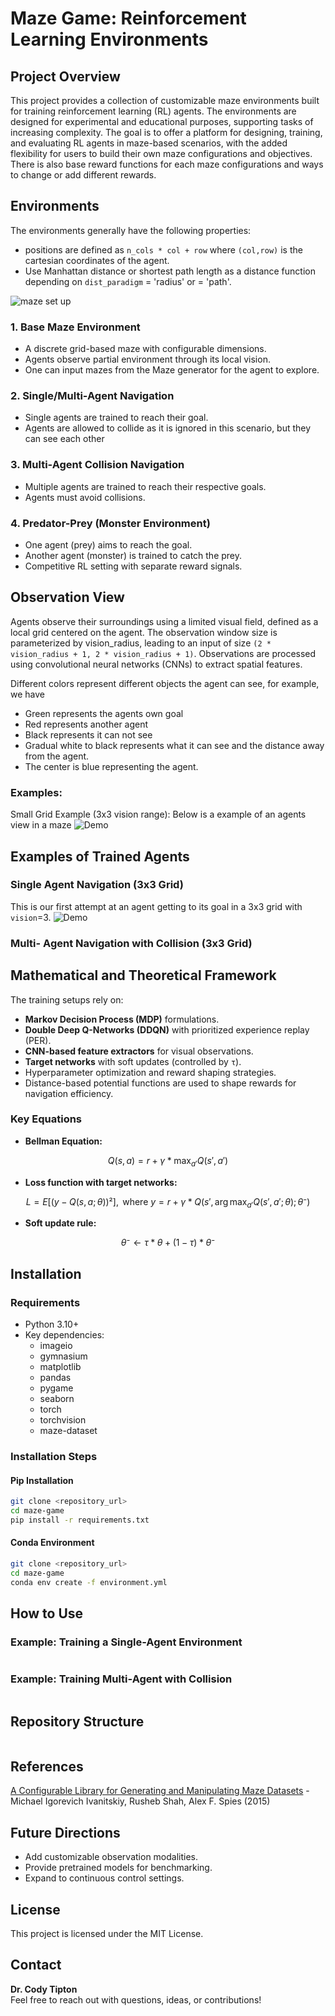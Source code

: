 
# Maze Game: Reinforcement Learning Environments

## Project Overview
This project provides a collection of customizable maze environments built for training reinforcement learning (RL) agents. The environments are designed for experimental and educational purposes, supporting tasks of increasing complexity. The goal is to offer a platform for designing, training, and evaluating RL agents in maze-based scenarios, with the added flexibility for users to build their own maze configurations and objectives. There is also base reward functions for each maze configurations and ways to change or add different rewards.

## 

## Environments
The environments generally have the following properties:
- positions are defined as `n_cols * col + row` where `(col,row)` is the cartesian coordinates of the agent.
- Use Manhattan distance or shortest path length as a distance function depending on `dist_paradigm` = 'radius' or = 'path'.

![maze set up](image.png)
### 1. Base Maze Environment
- A discrete grid-based maze with configurable dimensions.
- Agents observe partial environment through its local vision.
- One can input mazes from the Maze generator for the agent to explore.



### 2. Single/Multi-Agent Navigation
- Single agents are trained to reach their goal.
- Agents are allowed to collide as it is ignored in this scenario, but they can see each other


### 3. Multi-Agent Collision Navigation
- Multiple agents are trained to reach their respective goals.
- Agents must avoid collisions.

### 4. Predator-Prey (Monster Environment)
- One agent (prey) aims to reach the goal.
- Another agent (monster) is trained to catch the prey.
- Competitive RL setting with separate reward signals.


## Observation View 
Agents observe their surroundings using a limited visual field, defined as a local grid centered on the agent. The observation window size is parameterized by vision_radius, leading to an input of size `(2 * vision_radius + 1, 2 * vision_radius + 1)`. Observations are processed using convolutional neural networks (CNNs) to extract spatial features.  

Different colors represent different objects the agent can see, for example, we have
- Green represents the agents own goal
- Red represents another agent
- Black represents it can not see
- Gradual white to black represents what it can see and the distance away from the agent.
- The center is blue representing the agent.

### Examples: 
Small Grid Example (3x3 vision range):
Below is a example of an agents view in a maze
![Demo](media/test.gif)



## Examples of Trained Agents

### Single Agent Navigation (3x3 Grid)
This is our first attempt at an agent getting to its goal in a 3x3 grid with `vision`=3.
![Demo](media/3x3All.gif)

### Multi- Agent Navigation with Collision (3x3 Grid)



## Mathematical and Theoretical Framework
The training setups rely on:
- **Markov Decision Process (MDP)** formulations.
- **Double Deep Q-Networks (DDQN)** with prioritized experience replay (PER).
- **CNN-based feature extractors** for visual observations.
- **Target networks** with soft updates (controlled by `τ`).
- Hyperparameter optimization and reward shaping strategies.
- Distance-based potential functions are used to shape rewards for navigation efficiency.

### Key Equations
- **Bellman Equation:**
```math
Q(s,a) = r + \gamma * \max_{a'} Q(s', a')
```

- **Loss function with target networks:**
```math
L = E[(y - Q(s,a;\theta))²], \text{ where } y = r + \gamma * Q(s', \arg\max_{a'} Q(s', a'; \theta); \theta⁻)
```

- **Soft update rule:**
```math
\theta⁻ \leftarrow \tau * \theta + (1 - \tau) * \theta⁻
```

## Installation
### Requirements
- Python 3.10+
- Key dependencies:
  - imageio
  - gymnasium
  - matplotlib
  - pandas
  - pygame
  - seaborn
  - torch
  - torchvision
  - maze-dataset

### Installation Steps
#### Pip Installation
```bash
git clone <repository_url>
cd maze-game
pip install -r requirements.txt
```
#### Conda Environment
```bash
git clone <repository_url>
cd maze-game
conda env create -f environment.yml
```

## How to Use
### Example: Training a Single-Agent Environment
```python

```

### Example: Training Multi-Agent with Collision
```python

```


## Repository Structure
```text

```

## References
[A Configurable Library for Generating and Manipulating Maze Datasets](http://arxiv.org/abs/2309.10498) - Michael Igorevich Ivanitskiy, Rusheb Shah, Alex F. Spies (2015)


## Future Directions
- Add customizable observation modalities.
- Provide pretrained models for benchmarking.
- Expand to continuous control settings.

## License
This project is licensed under the MIT License.

## Contact
**Dr. Cody Tipton**    
Feel free to reach out with questions, ideas, or contributions!

